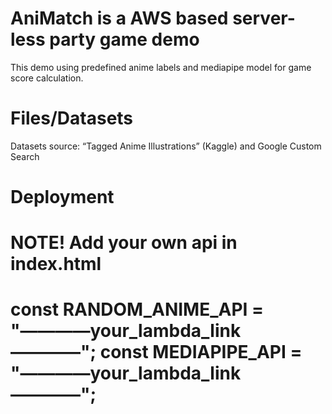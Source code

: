 # AniMatch is a AWS based server-less party game demo
This demo using predefined anime labels and mediapipe model for game score calculation.

# Files/Datasets

Datasets source: “Tagged Anime Illustrations” (Kaggle) and Google Custom Search




# Deployment

NOTE!
Add your own api in index.html
===
  const RANDOM_ANIME_API = "————your_lambda_link————";
  const MEDIAPIPE_API    = "————your_lambda_link————";
===
